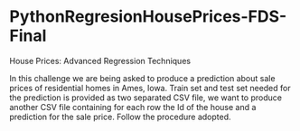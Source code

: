 # PythonRegresionHousePrices-FDS-Final
House Prices: Advanced Regression Techniques

In this challenge we are being asked to produce a prediction about sale prices of residential homes in Ames,
Iowa. Train set and test set needed for the prediction is provided as two separated CSV file, we want to produce
another CSV file containing for each row the Id of the house and a prediction for the sale price. Follow the
procedure adopted.